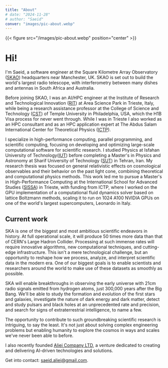 ```yaml
---
title: "About"
# date: "2024-11-28"
# author: "Saeid"
conver: "images/pic-about.webp" 
---
```


{{< figure src="/images/pic-about.webp" position="center" >}}

# Hi!

I'm Saeid, a software engineer at the Square Kilometre Array Observatory ([SKAO](https://skao.int))
headquarters near Manchester, UK. SKAO is set out to build the world's largest radio telescope, 
with interferometry between many dishes and antennas in South Africa and Australia.

Before joining SKAO, I was an AI/HPC engineer at the Institute of Research and Technological Innovation 
([RIT](https://areasciencepark.it/en/)) at Area Science Park in Trieste, Italy, while being a 
research assistance professor at the College of Science and Technology ([CST](https://cst.temple.edu/)) 
of Temple University in Philadelphia, USA, which the H1B Visa process for never went through.
While I was in Trieste I also worked as an HPC consultant and as an HPC application expert 
at The Abdus Salam International Center for Theoretical Physics ([ICTP](https://ictp.it)).


I specialize in high-performance computing, parallel programming, and scientific computing, 
focusing on developing and optimizing large-scale computational software for scientific research.
I studied Physics at Isfahan University of Technology([IUT](https://english.iut.ac.ir/)) before completing 
a Master's in Physics and Astronomy at Sharif University of Technology ([SUT](https://en.sharif.ir/)) in Tehran, Iran. 
My research thesis was focused on general relativistic effects on cosmological observables and their behavior 
on the past light cone, combining theoretical and computational physics methods.
This work led me to pursue a Master's in High-Performance Computing at the 
International School for Advanced Studies ([SISSA](https://sissa.it/)) in Trieste, with funding from ICTP, 
where I worked on the GPU implementation of a computational fluid dynamics solver based on 
lattice Boltzmann methods, scaling it to run on 1024 A100 NVIDIA GPUs on one of the world's 
largest supercomputers, Leonardo in Italy.


## Current work

SKA is one of the biggest and most ambitious scientific endeavors in history. At full operational scale, 
it will produce 50 times more data than that of CERN's Large Hadron Collider. 
Processing at such immense rates will require innovative algorithms, 
new computational techniques, and cutting-edge infrastructure. This isn't a mere technological challenge, 
but an opportunity to reshape how we process, analyze, and interpret scientific data in the modern era.
One of our biggest goals is to enable scientists and researchers around the world to make use 
of these datasets as smoothly as possible.

SKA will enable breakthroughs in observing the early universe with 21cm radio signals emitted 
from hydrogen atoms, just 300,000 years after the Big Bang. We'll be able to study the formation 
and evolution of the first stars and galaxies, investigate the nature of dark energy and dark matter, 
detect and study pulsars and black holes at an unprecedented rate and precision, and search for 
signs of extraterrestrial intelligence, to name a few.

The opportunity to contribute to such groundbreaking scientific research is intriguing, to say the least. 
It's not just about solving complex engineering problems but enabling humanity to explore the cosmos in ways 
and scales we've never been able to before.

I also recently founded [Aliei Company LTD](https://alieicompany.co.uk), a venture dedicated to creating and 
delivering AI-driven technologies and solutions.

Get into contact: [saeid.aliei@gmail.com](mailto:saeid.aliei@gmail.com).
